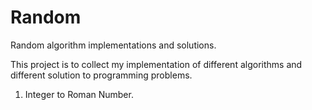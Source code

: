 # Random
Random algorithm implementations and solutions.

This project is to collect my implementation of different algorithms and different solution to programming problems.
1. Integer to Roman Number.
